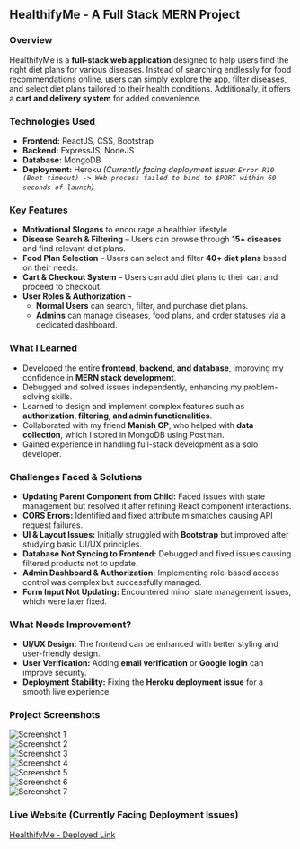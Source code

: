 ## HealthifyMe - A Full Stack MERN Project

### **Overview**
HealthifyMe is a **full-stack web application** designed to help users find the right diet plans for various diseases. Instead of searching endlessly for food recommendations online, users can simply explore the app, filter diseases, and select diet plans tailored to their health conditions. Additionally, it offers a **cart and delivery system** for added convenience.

### **Technologies Used**
- **Frontend:** ReactJS, CSS, Bootstrap
- **Backend:** ExpressJS, NodeJS
- **Database:** MongoDB
- **Deployment:** Heroku *(Currently facing deployment issue: `Error R10 (Boot timeout) -> Web process failed to bind to $PORT within 60 seconds of launch`)*

### **Key Features**
- **Motivational Slogans** to encourage a healthier lifestyle.
- **Disease Search & Filtering** – Users can browse through **15+ diseases** and find relevant diet plans.
- **Food Plan Selection** – Users can select and filter **40+ diet plans** based on their needs.
- **Cart & Checkout System** – Users can add diet plans to their cart and proceed to checkout.
- **User Roles & Authorization** – 
  - **Normal Users** can search, filter, and purchase diet plans.
  - **Admins** can manage diseases, food plans, and order statuses via a dedicated dashboard.

### **What I Learned**
- Developed the entire **frontend, backend, and database**, improving my confidence in **MERN stack development**.
- Debugged and solved issues independently, enhancing my problem-solving skills.
- Learned to design and implement complex features such as **authorization, filtering, and admin functionalities**.
- Collaborated with my friend **Manish CP**, who helped with **data collection**, which I stored in MongoDB using Postman.
- Gained experience in handling full-stack development as a solo developer.

### **Challenges Faced & Solutions**
- **Updating Parent Component from Child:** Faced issues with state management but resolved it after refining React component interactions.
- **CORS Errors:** Identified and fixed attribute mismatches causing API request failures.
- **UI & Layout Issues:** Initially struggled with **Bootstrap** but improved after studying basic UI/UX principles.
- **Database Not Syncing to Frontend:** Debugged and fixed issues causing filtered products not to update.
- **Admin Dashboard & Authorization:** Implementing role-based access control was complex but successfully managed.
- **Form Input Not Updating:** Encountered minor state management issues, which were later fixed.

### **What Needs Improvement?**
- **UI/UX Design:** The frontend can be enhanced with better styling and user-friendly design.
- **User Verification:** Adding **email verification** or **Google login** can improve security.
- **Deployment Stability:** Fixing the **Heroku deployment issue** for a smooth live experience.

### **Project Screenshots**  
![Screenshot 1](https://user-images.githubusercontent.com/58523134/172038775-97b69432-51da-445c-9b34-3fc3a8d98d2b.png)  
![Screenshot 2](https://user-images.githubusercontent.com/58523134/172038781-380fbd6f-338a-461c-b23a-dfcd829d4357.png)  
![Screenshot 3](https://user-images.githubusercontent.com/58523134/172038993-918f9edc-dd3d-4632-9dc6-ec30e14d2892.png)  
![Screenshot 4](https://user-images.githubusercontent.com/58523134/172038997-f91629ae-d111-4f4f-a262-a9eb3acd022f.png)  
![Screenshot 5](https://user-images.githubusercontent.com/58523134/172039003-bd401bf0-a1b5-4387-b14e-e5dd699298ba.png)  
![Screenshot 6](https://user-images.githubusercontent.com/58523134/172039011-585ff829-1eeb-412e-b452-39f3f17ab4ac.png)  
![Screenshot 7](https://user-images.githubusercontent.com/58523134/172039214-df24cb19-65db-4ccd-baa0-694d5a7a077b.png)  

### **Live Website (Currently Facing Deployment Issues)**  
[HealthifyMe - Deployed Link](https://healthify-me-rd.herokuapp.com/)
